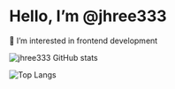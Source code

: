 # Hello, I’m @jhree333

👀 I’m interested in frontend development

![jhree333 GitHub stats](https://github-readme-stats.vercel.app/api?username=jhree333&count_private=true&show_icons=true&theme=transparent&rank_icon=github)

![Top Langs](https://github-readme-stats.vercel.app/api/top-langs/?username=jhree333&layout=compact)

<!---
jhree333/jhree333 is a ✨ special ✨ repository because its `README.md` (this file) appears on your GitHub profile.
You can click the Preview link to take a look at your changes.
--->



